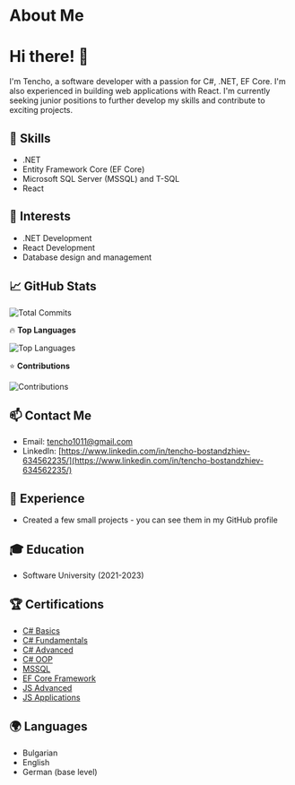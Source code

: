 # About Me

# Hi there! 👋
I'm Tencho, a software developer with a passion for C#, .NET, EF Core. I'm also experienced in building web applications with React. I'm currently seeking junior positions to further develop my skills and contribute to exciting projects. 

## 🔭 Skills

- .NET
- Entity Framework Core (EF Core)
- Microsoft SQL Server (MSSQL) and T-SQL
- React

## 🌱 Interests

- .NET Development
- React Development
- Database design and management

## 📈 GitHub Stats

![Total Commits](https://github-readme-stats.vercel.app/api?username=Tencho0&show_icons=true&count_private=true&include_all_commits=true&theme=dark)

🔥 **Top Languages**

![Top Languages](https://github-readme-stats.vercel.app/api/top-langs/?username=Tencho0&layout=compact&theme=dark)

⭐ **Contributions**

![Contributions](https://github-readme-streak-stats.herokuapp.com/?user=Tencho0&theme=dark)

## 📫 Contact Me

- Email: tencho1011@gmail.com
- LinkedIn: [https://www.linkedin.com/in/tencho-bostandzhiev-634562235/](https://www.linkedin.com/in/tencho-bostandzhiev-634562235/)

## 💼 Experience

- Created a few small projects - you can see them in my GitHub profile

## 🎓 Education

- Software University (2021-2023)

## 🏆 Certifications

- [C# Basics](https://softuni.bg/certificates/details/116446/f96e51c2)
- [C# Fundamentals](https://softuni.bg/certificates/details/130103/1b61fc8f)
- [C# Advanced](https://softuni.bg/certificates/details/136353/987d4f57)
- [C# OOP](https://softuni.bg/certificates/details/141116/fd23cac6)
- [MSSQL](https://softuni.bg/certificates/details/157794/2a6367cc)
- [EF Core Framework](https://softuni.bg/certificates/details/164830/461c9bb1)
- [JS Advanced](https://softuni.bg/certificates/details/145535/15f95940)
- [JS Applications](https://softuni.bg/certificates/details/149926/350b2f11)

## 🌍 Languages

- Bulgarian
- English 
- German (base level)

